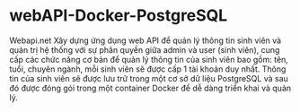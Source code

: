 # webAPI-Docker-PostgreSQL
Webapi.net
Xây dựng ứng dụng web API để quản lý thông tin sinh viên và quản trị hệ thống với sự phân quyền giữa admin và user (sinh viên), cung cấp các chức năng cơ bản để quản lý thông tin của sinh viên bao gồm: tên, tuổi, chuyên ngành, mỗi sinh viên sẽ được cấp 1 tài khoản duy nhất. Thông tin của sinh viên sẽ được lưu trữ trong một cơ sở dữ liệu PostgreSQL và sau đó được đóng gói trong một container Docker để dễ dàng triển khai và quản lý.
